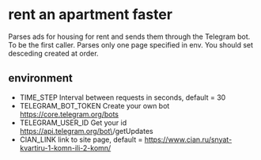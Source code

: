 # rent an apartment faster

Parses ads for housing for rent and sends them through the Telegram bot. To be the first caller.
Parses only one page specified in env. You should set desceding created at order.

## environment
- TIME_STEP Interval between requests in seconds, default = 30
- TELEGRAM_BOT_TOKEN Create your own bot https://core.telegram.org/bots
- TELEGRAM_USER_ID Get your id https://api.telegram.org/bot\<TOKEN>/getUpdates
- CIAN_LINK link to site page, default = https://www.cian.ru/snyat-kvartiru-1-komn-ili-2-komn/ 
